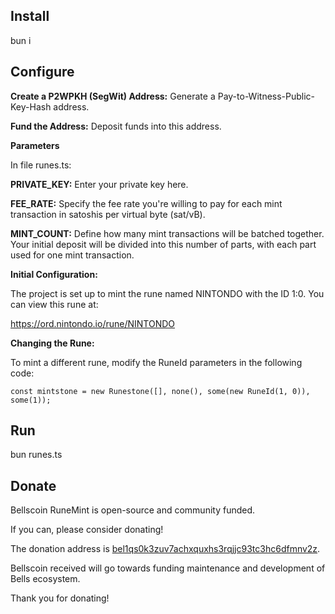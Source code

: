 Install
------
bun i

Configure
------
**Create a P2WPKH (SegWit) Address:** Generate a Pay-to-Witness-Public-Key-Hash address.

**Fund the Address:** Deposit funds into this address.


**Parameters**

In file runes.ts:

**PRIVATE_KEY:** Enter your private key here.

**FEE_RATE:** Specify the fee rate you're willing to pay for each mint transaction in satoshis per virtual byte (sat/vB).

**MINT_COUNT:** Define how many mint transactions will be batched together. Your initial deposit will be divided into this number of parts, with each part used for one mint transaction.


**Initial Configuration:**

The project is set up to mint the rune named NINTONDO with the ID 1:0. You can view this rune at:

https://ord.nintondo.io/rune/NINTONDO


**Changing the Rune:**

To mint a different rune, modify the RuneId parameters in the following code:

```const mintstone = new Runestone([], none(), some(new RuneId(1, 0)), some(1));```

Run
------

bun runes.ts

Donate
------

Bellscoin RuneMint is open-source and community funded. 

If you can, please consider donating!

The donation address is
[bel1qs0k3zuv7achxquxhs3rqjjc93tc3hc6dfmnv2z](https://nintondo.io/explorer/address/bel1qs0k3zuv7achxquxhs3rqjjc93tc3hc6dfmnv2z).

Bellscoin received will go towards funding maintenance and development of Bells ecosystem.

Thank you for donating!
